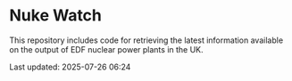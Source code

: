 # Nuke Watch

This repository includes code for retrieving the latest information available on the output of EDF nuclear power plants in the UK.

Last updated: 2025-07-26 06:24